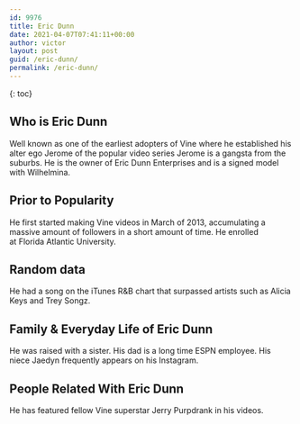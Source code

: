 ```yaml
---
id: 9976
title: Eric Dunn
date: 2021-04-07T07:41:11+00:00
author: victor
layout: post
guid: /eric-dunn/
permalink: /eric-dunn/
---
```



{: toc}


## Who is Eric Dunn



Well known as one of the earliest adopters of Vine where he established his alter ego Jerome of the popular video series Jerome is a gangsta from the suburbs. He is the owner of Eric Dunn Enterprises and is a signed model with Wilhelmina. 

                
                
                
## Prior to Popularity



He first started making Vine videos in March of 2013, accumulating a massive amount of followers in a short amount of time. He enrolled at Florida Atlantic University.

                
                
                
## Random data



He had a song on the iTunes R&B chart that surpassed artists such as Alicia Keys and Trey Songz.

                
                
                
## Family & Everyday Life of Eric Dunn



He was raised with a sister. His dad is a long time ESPN employee. His niece Jaedyn frequently appears on his Instagram.

                
                
                
## People Related With Eric Dunn



He has featured fellow Vine superstar Jerry Purpdrank in his videos.

                
              
            
          
          
          